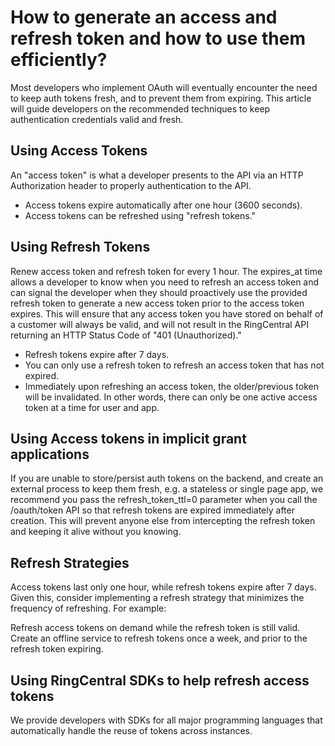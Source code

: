# How to generate an access and refresh token and how to use them efficiently?

Most developers who implement OAuth will eventually encounter the need to keep auth tokens fresh, and to prevent them from expiring. This article will guide developers on the recommended techniques to keep authentication credentials valid and fresh.

## Using Access Tokens

An "access token" is what a developer presents to the API via an HTTP Authorization header to properly authentication to the API.

* Access tokens expire automatically after one hour (3600 seconds).
* Access tokens can be refreshed using "refresh tokens."

## Using Refresh Tokens

Renew access token and refresh token for every 1 hour. The expires_at time allows a developer to know when you need to refresh an access token and can signal the developer when they should proactively use the provided refresh token to generate a new access token prior to the access token expires. This will ensure that any access token you have stored on behalf of a customer will always be valid, and will not result in the RingCentral API returning an HTTP Status Code of "401 (Unauthorized)."

* Refresh tokens expire after 7 days.
* You can only use a refresh token to refresh an access token that has not expired.
* Immediately upon refreshing an access token, the older/previous token will be invalidated. In other words, there can only be one active access token at a time for user and app.

## Using Access tokens in implicit grant applications

If you are unable to store/persist auth tokens on the backend, and create an external process to keep them fresh, e.g. a stateless or single page app, we recommend you pass the refresh_token_ttl=0 parameter when you call the /oauth/token API so that refresh tokens are expired immediately after creation. This will prevent anyone else from intercepting the refresh token and keeping it alive without you knowing.

## Refresh Strategies

Access tokens last only one hour, while refresh tokens expire after 7 days. Given this, consider implementing a refresh strategy that minimizes the frequency of refreshing. For example:

Refresh access tokens on demand while the refresh token is still valid.
Create an offline service to refresh tokens once a week, and prior to the refresh token expiring.

## Using RingCentral SDKs to help refresh access tokens

We provide developers with SDKs for all major programming languages that automatically handle the reuse of tokens across instances.
